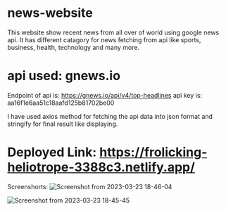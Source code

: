 # news-website
This website show recent news from all over of world using google news api. It has different catagory for news fetching from api like sports, business, health, technology and many more.

# api used: gnews.io
Endpoint of api is: https://gnews.io/api/v4/top-headlines
api key is: aa16f1e6aa51c18aafd125b81702be00

I have used axios method for fetching the api data into json format and stringify for final result like displaying.

# Deployed Link: https://frolicking-heliotrope-3388c3.netlify.app/

Screenshorts:
![Screenshot from 2023-03-23 18-46-04](https://user-images.githubusercontent.com/82077595/227215817-7220f90d-79a7-49f1-81f5-91a6862b9bc4.png)

![Screenshot from 2023-03-23 18-45-45](https://user-images.githubusercontent.com/82077595/227215872-2f606f0b-8711-4856-b43e-63a8cb42781e.png)





